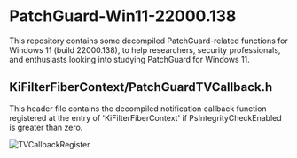 # PatchGuard-Win11-22000.138
This repository contains some decompiled PatchGuard-related functions for Windows 11 (build 22000.138), to help researchers, security professionals, and enthusiasts looking into studying PatchGuard for Windows 11.

<h2>KiFilterFiberContext/PatchGuardTVCallback.h</h2>
<p>This header file contains the decompiled notification callback function registered at the entry of 'KiFilterFiberContext' if PsIntegrityCheckEnabled is greater than zero.</p>
<img src="https://i.imgur.com/ypKeYLd.png" alt="TVCallbackRegister">
